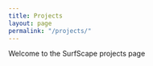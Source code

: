 ```yaml
---
title: Projects
layout: page
permalink: "/projects/"
---
```


Welcome to the SurfScape projects page
